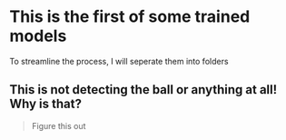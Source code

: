 # This is the first of some trained models

To streamline the process, I will seperate them into folders

## This is not detecting the ball or anything at all! Why is that?

> Figure this out